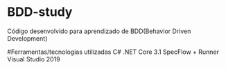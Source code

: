 # BDD-study
Código desenvolvido para aprendizado de BDD(Behavior Driven Development)

#Ferramentas/tecnologias utilizadas
C#
.NET Core 3.1
SpecFlow + Runner
Visual Studio 2019
